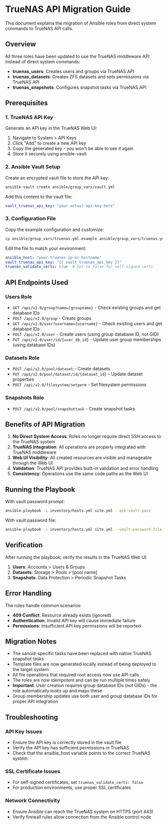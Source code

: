 # TrueNAS API Migration Guide

This document explains the migration of Ansible roles from direct system commands to TrueNAS API calls.

## Overview

All three roles have been updated to use the TrueNAS middleware API instead of direct system commands:

- **truenas_users**: Creates users and groups via TrueNAS API
- **truenas_datasets**: Creates ZFS datasets and sets permissions via TrueNAS API
- **truenas_snapshots**: Configures snapshot tasks via TrueNAS API

## Prerequisites

### 1. TrueNAS API Key

Generate an API key in the TrueNAS Web UI:
1. Navigate to System > API Keys
2. Click "Add" to create a new API key
3. Copy the generated key - you won't be able to see it again
4. Store it securely using ansible-vault

### 2. Ansible Vault Setup

Create an encrypted vault file to store the API key:

```bash
ansible-vault create ansible/group_vars/vault.yml
```

Add this content to the vault file:
```yaml
vault_truenas_api_key: "your-actual-api-key-here"
```

### 3. Configuration File

Copy the example configuration and customize:

```bash
cp ansible/group_vars/truenas.yml.example ansible/group_vars/truenas.yml
```

Edit the file to match your environment:
```yaml
ansible_host: "your-truenas-ip-or-hostname"
vault_truenas_api_key: "{{ vault_truenas_api_key }}"
truenas_validate_certs: true  # Set to false for self-signed certs
```

## API Endpoints Used

### Users Role
- `GET /api/v2.0/group?name={groupname}` - Check existing groups and get database IDs
- `POST /api/v2.0/group` - Create groups
- `GET /api/v2.0/user?username={username}` - Check existing users and get database IDs
- `POST /api/v2.0/user` - Create users (using group database ID, not GID)
- `PUT /api/v2.0/user/id/{user_db_id}` - Update user group memberships (using database IDs)

### Datasets Role
- `POST /api/v2.0/pool/dataset` - Create datasets
- `PUT /api/v2.0/pool/dataset/id/{dataset_id}` - Update dataset properties
- `POST /api/v2.0/filesystem/setperm` - Set filesystem permissions

### Snapshots Role
- `POST /api/v2.0/pool/snapshottask` - Create snapshot tasks

## Benefits of API Migration

1. **No Direct System Access**: Roles no longer require direct SSH access to the TrueNAS system
2. **TrueNAS Integration**: All operations are properly integrated with TrueNAS middleware
3. **Web UI Visibility**: All created resources are visible and manageable through the Web UI
4. **Validation**: TrueNAS API provides built-in validation and error handling
5. **Consistency**: Operations use the same code paths as the Web UI

## Running the Playbook

With vault password prompt:
```bash
ansible-playbook -i inventory/hosts.yml site.yml --ask-vault-pass
```

With vault password file:
```bash
ansible-playbook -i inventory/hosts.yml site.yml --vault-password-file .vault_pass
```

## Verification

After running the playbook, verify the results in the TrueNAS Web UI:

1. **Users**: Accounts > Users & Groups
2. **Datasets**: Storage > Pools > [pool name]
3. **Snapshots**: Data Protection > Periodic Snapshot Tasks

## Error Handling

The roles handle common scenarios:
- **409 Conflict**: Resource already exists (ignored)
- **Authentication**: Invalid API key will cause immediate failure
- **Permissions**: Insufficient API key permissions will be reported

## Migration Notes

- The sanoid-specific tasks have been replaced with native TrueNAS snapshot tasks
- Template files are now generated locally instead of being deployed to the target system
- All file operations that required root access now use API calls
- The roles are now idempotent and can be run multiple times safely
- **Important**: User creation requires group database IDs (not GIDs) - the role automatically looks up and maps these
- Group membership updates use both user and group database IDs for proper API integration

## Troubleshooting

### API Key Issues
- Ensure the API key is correctly stored in the vault file
- Verify the API key has sufficient permissions in TrueNAS
- Check that the ansible_host variable points to the correct TrueNAS system

### SSL Certificate Issues
- For self-signed certificates, set `truenas_validate_certs: false`
- For production environments, use proper SSL certificates

### Network Connectivity
- Ensure Ansible can reach the TrueNAS system on HTTPS (port 443)
- Verify firewall rules allow connection from the Ansible control node